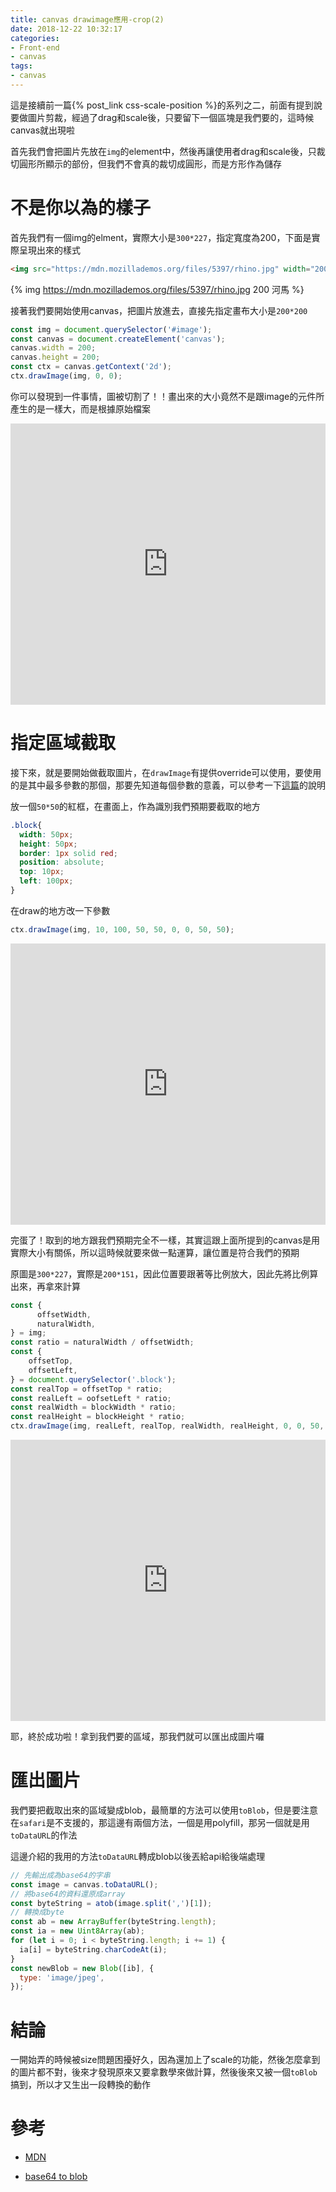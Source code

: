 ```yaml
---
title: canvas drawimage應用-crop(2)
date: 2018-12-22 10:32:17
categories:
- Front-end
- canvas
tags:
- canvas
---
```


這是接續前一篇{% post_link css-scale-position %}的系列之二，前面有提到說要做圖片剪裁，經過了drag和scale後，只要留下一個區塊是我們要的，這時候canvas就出現啦

<!-- more -->

首先我們會把圖片先放在`img`的element中，然後再讓使用者drag和scale後，只裁切圓形所顯示的部份，但我們不會真的裁切成圓形，而是方形作為儲存

# 不是你以為的樣子

首先我們有一個img的elment，實際大小是`300*227`，指定寬度為200，下面是實際呈現出來的樣式

```html
<img src="https://mdn.mozillademos.org/files/5397/rhino.jpg" width="200" id="image" />
```

{% img https://mdn.mozillademos.org/files/5397/rhino.jpg 200 河馬 %}

接著我們要開始使用canvas，把圖片放進去，直接先指定畫布大小是`200*200`

```javascript
const img = document.querySelector('#image');
const canvas = document.createElement('canvas');
canvas.width = 200;
canvas.height = 200;
const ctx = canvas.getContext('2d');
ctx.drawImage(img, 0, 0);
```

你可以發現到一件事情，圖被切割了！！畫出來的大小竟然不是跟image的元件所產生的是一樣大，而是根據原始檔案

<iframe style="border:none" width="100%" height="450px" src="https://stackblitz.com/edit/canvas-version1?embed=1&file=src/app/app.component.html&hideExplorer=1&view=editor"></iframe>

# 指定區域截取

接下來，就是要開始做截取圖片，在`drawImage`有提供override可以使用，要使用的是其中最多參數的那個，那要先知道每個參數的意義，可以參考一下[這篇](https://developer.mozilla.org/en-US/docs/Web/API/CanvasRenderingContext2D/drawImage)的說明

放一個`50*50`的紅框，在畫面上，作為識別我們預期要截取的地方

```css
.block{
  width: 50px;
  height: 50px;
  border: 1px solid red;
  position: absolute;
  top: 10px;
  left: 100px;
}
```

在draw的地方改一下參數

```javascript
ctx.drawImage(img, 10, 100, 50, 50, 0, 0, 50, 50);
```

<iframe style="border:none" width="100%" height="450px" src="https://stackblitz.com/edit/canvas-version2?embed=1&file=src/app/app.component.ts&hideExplorer=1&view=editor"></iframe>

完蛋了！取到的地方跟我們預期完全不一樣，其實這跟上面所提到的canvas是用實際大小有關係，所以這時候就要來做一點運算，讓位置是符合我們的預期

原圖是`300*227`，實際是`200*151`，因此位置要跟著等比例放大，因此先將比例算出來，再拿來計算

```javascript
const {
      offsetWidth,
      naturalWidth,
} = img;
const ratio = naturalWidth / offsetWidth;
const {
    offsetTop,
    offsetLeft,
} = document.querySelector('.block');
const realTop = offsetTop * ratio;
const realLeft = oofsetLeft * ratio;
const realWidth = blockWidth * ratio;
const realHeight = blockHeight * ratio;
ctx.drawImage(img, realLeft, realTop, realWidth, realHeight, 0, 0, 50, 50);
```

<iframe style="border:none" width="100%" height="450px" src="https://stackblitz.com/edit/canvas-version2?embed=1&file=src/app/app.component.ts&hideExplorer=1&view=editor"></iframe>

耶，終於成功啦！拿到我們要的區域，那我們就可以匯出成圖片囉

# 匯出圖片

我們要把截取出來的區域變成blob，最簡單的方法可以使用`toBlob`，但是要注意在`safari`是不支援的，那這邊有兩個方法，一個是用polyfill，那另一個就是用`toDataURL`的作法

這邊介紹的我用的方法`toDataURL`轉成blob以後丟給api給後端處理

```javascript
// 先輸出成為base64的字串
const image = canvas.toDataURL();
// 將base64的資料還原成array
const byteString = atob(image.split(',')[1]);
// 轉換成byte
const ab = new ArrayBuffer(byteString.length);
const ia = new Uint8Array(ab);
for (let i = 0; i < byteString.length; i += 1) {
  ia[i] = byteString.charCodeAt(i);
}
const newBlob = new Blob([ib], {
  type: 'image/jpeg',
});
```

# 結論

一開始弄的時候被size問題困擾好久，因為還加上了scale的功能，然後怎麼拿到的圖片都不對，後來才發現原來又要拿數學來做計算，然後後來又被一個`toBlob`搞到，所以才又生出一段轉換的動作

# 參考

* [MDN](https://developer.mozilla.org/en-US/docs/Web/API/Canvas_API/Tutorial/Using_images)

* [base64 to blob](https://stackoverflow.com/questions/4998908/convert-data-uri-to-file-then-append-to-formdata)